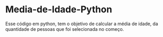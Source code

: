 # Media-de-Idade-Python
Esse código em python, tem o objetivo de calcular a média de idade, da quantidade de pessoas que foi selecionada no começo.
